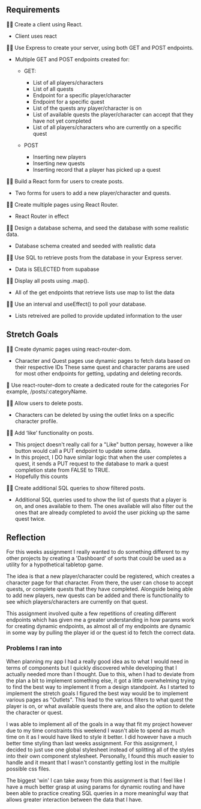 ## Requirements

🎯✅ Create a client using React.

- Client uses react

🎯✅ Use Express to create your server, using both GET and POST endpoints.

- Multiple GET and POST endpoints created for:

  - GET:

    - List of all players/characters
    - List of all quests
    - Endpoint for a specific player/character
    - Endpoint for a specific quest
    - List of the quests any player/character is on
    - List of available quests the player/character can accept that they have not yet completed
    - List of all players/characters who are currently on a specific quest

  - POST
    - Inserting new players
    - Inserting new quests
    - Inserting record that a player has picked up a quest

🎯✅ Build a React form for users to create posts.

- Two forms for users to add a new player/character and quests.

🎯✅ Create multiple pages using React Router.

- React Router in effect

🎯✅ Design a database schema, and seed the database with some realistic data.

- Database schema created and seeded with realistic data

🎯✅ Use SQL to retrieve posts from the database in your Express server.

- Data is SELECTED from supabase

🎯✅ Display all posts using .map().

- All of the get endpoints that retrieve lists use map to list the data

🎯✅ Use an interval and useEffect() to poll your database.

- Lists retreived are polled to provide updated information to the user

## Stretch Goals

🏹✅ Create dynamic pages using react-router-dom.

- Character and Quest pages use dynamic pages to fetch data based on their respective IDs These same quest and character params are used for most other endpoints for getting, updating and deleting records.

🏹 Use react-router-dom to create a dedicated route for the categories
For example, /posts/:categoryName.

🏹✅ Allow users to delete posts.

- Characters can be deleted by using the outlet links on a specific character profile.

🏹✅ Add ‘like’ functionality on posts.

- This project doesn't really call for a "Like" button persay, however a like button would call a PUT endpoint to update some data.
- In this project, I DO have similar logic that when the user completes a quest, it sends a PUT request to the database to mark a quest completion state from FALSE to TRUE.
- Hopefully this counts

🏹✅ Create additional SQL queries to show filtered posts.

- Additional SQL queries used to show the list of quests that a player is on, and ones available to them. The ones available will also filter out the ones that are already completed to avoid the user picking up the same quest twice.

## Reflection

For this weeks assignment I really wanted to do something different to my other projects by creating a 'Dashboard' of sorts that could be used as a utility for a hypothetical tabletop game.

The idea is that a new player/character could be registered, which creates a character page for that character. From there, the user can chose to accept quests, or complete quests that they have completed. Alongside being able to add new players, new quests can be added and there is functionality to see which players/characters are currently on that quest.

This assignment involved quite a few repetitions of creating different endpoints which has given me a greater understanding in how params work for creating dynamic endpoints, as almost all of my endpoints are dynamic in some way by pulling the player id or the quest id to fetch the correct data.

### Problems I ran into

When planning my app I had a really good idea as to what I would need in terms of components but I quickly discovered while developing that I actually needed more than I thought. Due to this, when I had to deviate from the plan a bit to implement something else, it got a little overwhelming trying to find the best way to implement it from a design standpoint.
As I started to implement the stretch goals I figured the best way would be to implement various pages as "Outlets". This lead to the various filters to what quest the player is on, or what available quests there are, and also the option to delete the character or quest.

I was able to implement all of the goals in a way that fit my project however due to my time constraints this weekend I wasn't able to spend as much time on it as I would have liked to style it better. I did however have a much better time styling than last weeks assignment. For this assignment, I decided to just use one global stylesheet instead of splitting all of the styles into their own component stylesheet. Personally, I found this much easier to handle and it meant that I wasn't constantly getting lost in the multiple possible css files.

The biggest 'win' I can take away from this assignment is that I feel like I have a much better grasp at using params for dynamic routing and have been able to practice creating SQL queries in a more meaningful way that allows greater interaction between the data that I have.
